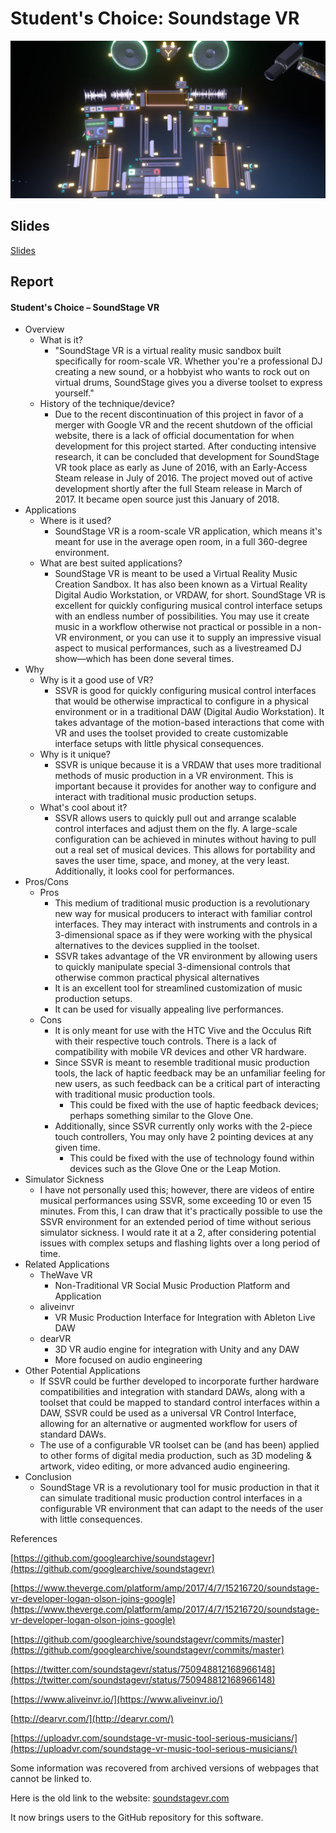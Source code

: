 # Student's Choice: Soundstage VR

![talk.Sokolov.jpg - Talk Screenshot/Image](https://github.com/XT3RM1N8R/CS-4331-002_Virtual-Reality_Student-Choice/blob/master/Deliverables/talk.Sokolov.jpg)

## Slides

[Slides](slides.com/dariensokolov/soundstage-vr)

## Report

#### Student&#39;s Choice – SoundStage VR

- Overview
  - What is it?
    - &quot;SoundStage VR is a virtual reality music sandbox built specifically for room-scale VR. Whether you&#39;re a professional DJ creating a new sound, or a hobbyist who wants to rock out on virtual drums, SoundStage gives you a diverse toolset to express yourself.&quot;
  - History of the technique/device?
    - Due to the recent discontinuation of this project in favor of a merger with Google VR and the recent shutdown of the official website, there is a lack of official documentation for when development for this project started. After conducting intensive research, it can be concluded that development for SoundStage VR took place as early as June of 2016, with an Early-Access Steam release in July of 2016. The project moved out of active development shortly after the full Steam release in March of 2017. It became open source just this January of 2018.
- Applications
  - Where is it used?
    - SoundStage VR is a room-scale VR application, which means it&#39;s meant for use in the average open room, in a full 360-degree environment.
  - What are best suited applications?
    - SoundStage VR is meant to be used a Virtual Reality Music Creation Sandbox. It has also been known as a Virtual Reality Digital Audio Workstation, or VRDAW, for short. SoundStage VR is excellent for quickly configuring musical control interface setups with an endless number of possibilities. You may use it create music in a workflow otherwise not practical or possible in a non-VR environment, or you can use it to supply an impressive visual aspect to musical performances, such as a livestreamed DJ show—which has been done several times.
- Why
  - Why is it a good use of VR?
    - SSVR is good for quickly configuring musical control interfaces that would be otherwise impractical to configure in a physical environment or in a traditional DAW (Digital Audio Workstation). It takes advantage of the motion-based interactions that come with VR and uses the toolset provided to create customizable interface setups with little physical consequences.
  - Why is it unique?
    - SSVR is unique because it is a VRDAW that uses more traditional methods of music production in a VR environment. This is important because it provides for another way to configure and interact with traditional music production setups.
  - What&#39;s cool about it?
    - SSVR allows users to quickly pull out and arrange scalable control interfaces and adjust them on the fly. A large-scale configuration can be achieved in minutes without having to pull out a real set of musical devices. This allows for portability and saves the user time, space, and money, at the very least. Additionally, it looks cool for performances.
- Pros/Cons
  - Pros
    - This medium of traditional music production is a revolutionary new way for musical producers to interact with familiar control interfaces. They may interact with instruments and controls in a 3-dimensional space as if they were working with the physical alternatives to the devices supplied in the toolset.
    - SSVR takes advantage of the VR environment by allowing users to quickly manipulate special 3-dimensional controls that otherwise common practical physical alternatives
    - It is an excellent tool for streamlined customization of music production setups.
    - It can be used for visually appealing live performances.
  - Cons
    - It is only meant for use with the HTC Vive and the Occulus Rift with their respective touch controls. There is a lack of compatibility with mobile VR devices and other VR hardware.
    - Since SSVR is meant to resemble traditional music production tools, the lack of haptic feedback may be an unfamiliar feeling for new users, as such feedback can be a critical part of interacting with traditional music production tools.
      - This could be fixed with the use of haptic feedback devices; perhaps something similar to the Glove One.
    - Additionally, since SSVR currently only works with the 2-piece touch controllers, You may only have 2 pointing devices at any given time.
      - This could be fixed with the use of technology found within devices such as the Glove One or the Leap Motion.
- Simulator Sickness
  - I have not personally used this; however, there are videos of entire musical performances using SSVR, some exceeding 10 or even 15 minutes. From this, I can draw that it&#39;s practically possible to use the SSVR environment for an extended period of time without serious simulator sickness. I would rate it at a 2, after considering potential issues with complex setups and flashing lights over a long period of time.
- Related Applications
  - TheWave VR
    - Non-Traditional VR Social Music Production Platform and Application
  - aliveinvr
    - VR Music Production Interface for Integration with Ableton Live DAW
  - dearVR
    - 3D VR audio engine for integration with Unity and any DAW
    - More focused on audio engineering
- Other Potential Applications
  - If SSVR could be further developed to incorporate further hardware compatibilities and integration with standard DAWs, along with a toolset that could be mapped to standard control interfaces within a DAW, SSVR could be used as a universal VR Control Interface, allowing for an alternative or augmented workflow for users of standard DAWs.
  - The use of a configurable VR toolset can be (and has been) applied to other forms of digital media production, such as 3D modeling &amp; artwork, video editing, or more advanced audio engineering.
- Conclusion
  - SoundStage VR is a revolutionary tool for music production in that it can simulate traditional music production control interfaces in a configurable VR environment that can adapt to the needs of the user with little consequences.

References

 [https://github.com/googlearchive/soundstagevr](https://github.com/googlearchive/soundstagevr)

[https://www.theverge.com/platform/amp/2017/4/7/15216720/soundstage-vr-developer-logan-olson-joins-google](https://www.theverge.com/platform/amp/2017/4/7/15216720/soundstage-vr-developer-logan-olson-joins-google)

[https://github.com/googlearchive/soundstagevr/commits/master](https://github.com/googlearchive/soundstagevr/commits/master)

[https://twitter.com/soundstagevr/status/750948812168966148](https://twitter.com/soundstagevr/status/750948812168966148)

[https://www.aliveinvr.io/](https://www.aliveinvr.io/)

[http://dearvr.com/](http://dearvr.com/)

[https://uploadvr.com/soundstage-vr-music-tool-serious-musicians/](https://uploadvr.com/soundstage-vr-music-tool-serious-musicians/)

Some information was recovered from archived versions of webpages that cannot be linked to.

Here is the old link to the website: [soundstagevr.com](http://soundstagevr.com)

It now brings users to the GitHub repository for this software.
